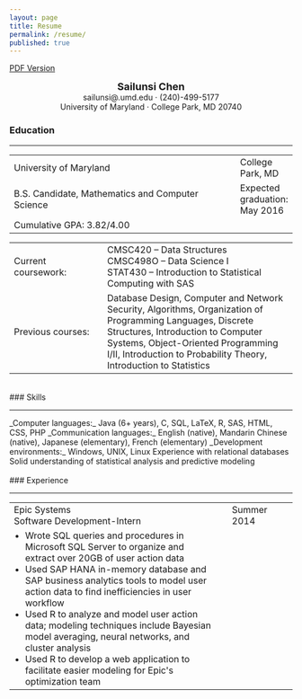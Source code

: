 ```yaml
---
layout: page
title: Resume
permalink: /resume/
published: true
---
```




<a href="{{ site.baseurl }}/assets/Sailunsi Chen Resume Updated.pdf">PDF Version</a>

<div style = "text-align:center">
<span style="font-weight:bold; font-size:18px">Sailunsi Chen</span>
<br />
sailunsi@.umd.edu &middot; (240)-499-5177
<br />
University of Maryland &middot; College Park, MD 20740
</div>

### Education
<hr />

<table>
  <tbody>
    <tr>
      <td>University of Maryland</td>
      <td>College Park, MD</td>
    </tr>
    <tr>
      <td style="width:500px">B.S. Candidate, Mathematics and Computer Science</td>
      <td>Expected graduation: May 2016</td>
    </tr>
    <tr>
      <td>Cumulative GPA: 3.82/4.00</td>
      <td> </td>
    </tr>
  </tbody>
</table>

<table>
  <tbody>
    <tr>
      <td style="width:150px">Current coursework:</td>
      <td><ul style="list-style:none;margin:0;padding:0"><li>CMSC420 – Data Structures</li><li>CMSC498O – Data Science I</li><li>STAT430 – Introduction to Statistical Computing with SAS</li></ul></td>
    </tr>
    <tr>
      <td>Previous courses:</td>
      <td>Database Design, Computer and Network Security, Algorithms, Organization of Programming Languages, Discrete Structures, Introduction to Computer Systems, Object-Oriented Programming I/II, Introduction to Probability Theory, Introduction to Statistics</td>
    </tr>
  </tbody>
</table>

<br />
### Skills
<hr />

<p style="margin:0;padding:0">
_Computer languages:_ Java (6+ years), C, SQL, LaTeX, R, SAS, HTML, CSS, PHP
_Communication languages:_ English (native), Mandarin Chinese (native), Japanese (elementary), French (elementary)
_Development environments:_ Windows, UNIX, Linux
Experience with relational databases
Solid understanding of statistical analysis and predictive modeling
</p>

<br />
### Experience
<hr />

<table>
  <tbody>
    <tr>
      <td>
      Epic Systems
      <br />
      Software Development-Intern
      </td>
      <td style="width:100px">Summer 2014</td>
    </tr>
    <tr>
      <td ><ul style="margin:0 20px;padding:0"><li>Wrote SQL queries and procedures in Microsoft SQL Server to organize and extract over 20GB of user action data</li><li>Used SAP HANA in-memory database and SAP business analytics tools to model user action data to find inefficiencies in user workflow</li><li>Used R to analyze and model user action data; modeling techniques include Bayesian model averaging, neural networks, and cluster analysis</li><li>Used R to develop a web application to facilitate easier modeling for Epic's optimization team</li></ul></td>
    </tr>
  </tbody>
</table>

